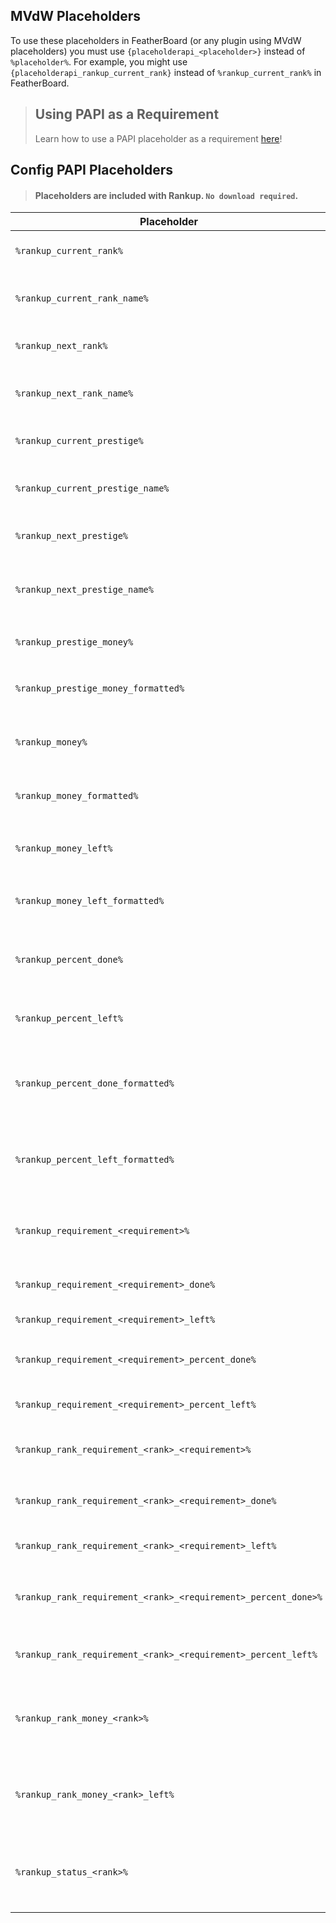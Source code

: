 ## MVdW Placeholders
To use these placeholders in FeatherBoard (or any plugin using MVdW placeholders) you must use `{placeholderapi_<placeholder>}` instead of `%placeholder%`. For example, you might use `{placeholderapi_rankup_current_rank}` instead of `%rankup_current_rank%` in FeatherBoard.

> ## Using PAPI as a Requirement
> Learn how to use a PAPI placeholder as a requirement [here](./Advanced-Configuration/Adding-custom-requirements.md)!

## Config PAPI Placeholders
> #### Placeholders are included with Rankup. `No download required`.

| Placeholder | Description
| ----------- | -----------
| `%rankup_current_rank%` | Rank the player is currently in.
| `%rankup_current_rank_name%` | The display name of a rank a player is in.
| `%rankup_next_rank%` | Rank the player will rank up to.
| `%rankup_next_rank_name%` | The display name of a rank a player can rankup to.
| `%rankup_current_prestige%` | Prestige the player is currently in.
| `%rankup_current_prestige_name%` | The prestige rank's display name a player is in.
| `%rankup_next_prestige%` | Prestige the player will prestige to.
| `%rankup_next_prestige_name%` | The next prestige rank's display name for the player.
| `%rankup_prestige_money%` | `money` requirement to prestige
| `%rankup_prestige_money_formatted%` | As above, but formatted.<br>`1000` becomes `1,000.00`.
| `%rankup_money%` | Total amount of `money` requirement to rank up.
| `%rankup_money_formatted%` | As above, but formatted.<br>`1000` becomes `1,000.00`.
| `%rankup_money_left%` | Amount left to complete `money` requirement.
| `%rankup_money_left_formatted%` | As above, but formatted.<br>`1000` becomes `1,000.00`.
| `%rankup_percent_done%` | Exact amount done in percent for `money` requirement.
| `%rankup_percent_left%` | Exact amount left in percent for `money` requirement.
| `%rankup_percent_done_formatted%` | Amount done in percent for `money` requirement. Formatted to 2 decimals.
| `%rankup_percent_left_formatted%` | Amount left in percent for `money` requirement. Formatted to 2 decimals.
| `%rankup_requirement_<requirement>%` | Total amount of `<requirement>`. See [**requirements**](./List-of-Requirements.md#List).
| `%rankup_requirement_<requirement>_done%` | Amount done of `<requirement>`.
| `%rankup_requirement_<requirement>_left%` | Amount left of `<requirement>`.
| `%rankup_requirement_<requirement>_percent_done%` | Amount done of `<requirement>` in percent.
| `%rankup_requirement_<requirement>_percent_left%` | Amount left of `<requirement>` in percent.
| `%rankup_rank_requirement_<rank>_<requirement>%` | Total Amount of `<requirement>` for `<rank>`.
| `%rankup_rank_requirement_<rank>_<requirement>_done%` | Amount done of `<requirement>` for `<rank>`.
| `%rankup_rank_requirement_<rank>_<requirement>_left%` | Amount left of `<requirement>` for `<rank>`.
| `%rankup_rank_requirement_<rank>_<requirement>_percent_done>%` | Amount done of `<requirement>` for `<rank>` in percent.
| `%rankup_rank_requirement_<rank>_<requirement>_percent_left%` | Amount left of `<requirement>` for `<rank>` in percent.
| `%rankup_rank_money_<rank>%` | Amount of `money` requirement to rankup from `<rank>`, formatted.
| `%rankup_rank_money_<rank>_left%` | Amount left of `money` requirement to rankup from `<rank>`, formatted.
| `%rankup_status_<rank>%` | The status of the specified `<rank>` for the player. Customize [**here**](https://github.com/okx-code/Rankup3/blob/49942e5497de6da0c5fd20fe4deed2fd49620bc9/src/main/resources/config.yml#L92-L95).
